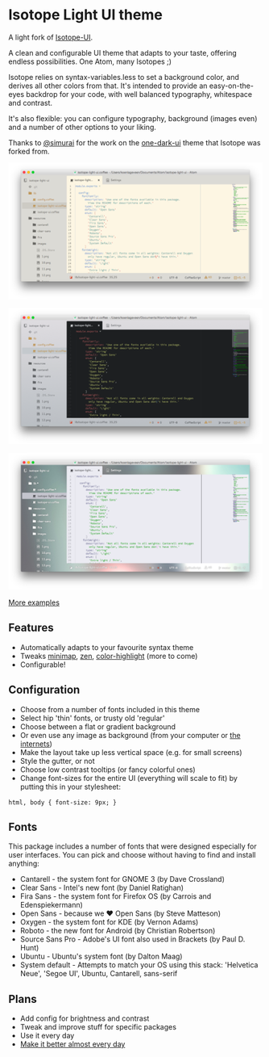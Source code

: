 # Isotope Light UI theme

A light fork of [Isotope-UI](https://atom.io/themes/isotope-ui).

A clean and configurable UI theme that adapts to your taste, offering endless possibilities. One Atom, many Isotopes ;)

Isotope relies on syntax-variables.less to set a background color, and derives all other colors from that. It's intended to provide an easy-on-the-eyes backdrop for your code, with well balanced typography, whitespace and contrast.

It's also flexible: you can configure typography, background (images even) and a number of other options to your liking.

Thanks to [@simurai](https://github.com/simurai) for the work on the [one-dark-ui](https://github.com/atom/one-dark-ui) theme that Isotope was forked from.

![flat background](https://github.com/braver/isotope-light-ui/raw/master/resources/images/flat.png)

![gradient background](https://github.com/braver/isotope-light-ui/raw/master/resources/images/gradient.png)

![image background](https://github.com/braver/isotope-light-ui/raw/master/resources/images/image.png)

[More examples](https://github.com/braver/isotope-light-ui/blob/master/resources/images/examples.md)

## Features

- Automatically adapts to your favourite syntax theme
- Tweaks [minimap](https://atom.io/packages/minimap), [zen](https://atom.io/packages/zen), [color-highlight](https://atom.io/packages/atom-color-highlight) (more to come)
- Configurable!


## Configuration

- Choose from a number of fonts included in this theme
- Select hip 'thin' fonts, or trusty old 'regular'
- Choose between a flat or gradient background
- Or even use any image as background (from your computer or [the internets](http://hubblesite.org))
- Make the layout take up less vertical space (e.g. for small screens)
- Style the gutter, or not
- Choose low contrast tooltips (or fancy colorful ones)
- Change font-sizes for the entire UI (everything will scale to fit) by putting this in your stylesheet:

```
html, body { font-size: 9px; }
```


## Fonts
This package includes a number of fonts that were designed especially for user interfaces. You can pick and choose without having to find and install anything:

- Cantarell - the system font for GNOME 3 (by Dave Crossland)
- Clear Sans - Intel's new font (by Daniel Ratighan)
- Fira Sans - the system font for Firefox OS (by Carrois and Edenspiekermann)
- Open Sans - because we ♥ Open Sans (by Steve Matteson)
- Oxygen - the system font for KDE (by Vernon Adams)
- Roboto - the new font for Android (by Christian Robertson)
- Source Sans Pro - Adobe's UI font also used in Brackets (by Paul D. Hunt)
- Ubuntu - Ubuntu's system font (by Dalton Maag)
- System default - Attempts to match your OS using this stack: 'Helvetica Neue', 'Segoe UI', Ubuntu, Cantarell, sans-serif

## Plans

- Add config for brightness and contrast
- Tweak and improve stuff for specific packages
- Use it every day
- [Make it better almost every day](https://github.com/braver/isotope-ui/issues/2)
